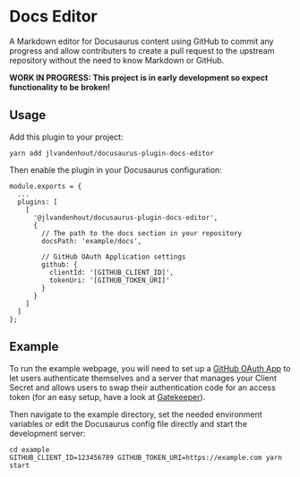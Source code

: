 # Docs Editor
A Markdown editor for Docusaurus content using GitHub to commit any progress and allow contributers to create a pull request to the upstream repository without the need to know Markdown or GitHub.

**WORK IN PROGRESS: This project is in early development so expect functionality to be broken!**

## Usage
Add this plugin to your project:

```
yarn add jlvandenhout/docusaurus-plugin-docs-editor
```

Then enable the plugin in your Docusaurus configuration:

```
module.exports = {
  ...
  plugins: [
    [
      '@jlvandenhout/docusaurus-plugin-docs-editor',
      {
        // The path to the docs section in your repository
        docsPath: 'example/docs',

        // GitHub OAuth Application settings
        github: {
          clientId: '[GITHUB_CLIENT_ID]',
          tokenUri: '[GITHUB_TOKEN_URI]'
        }
      }
    ]
  ]
};
```

## Example
To run the example webpage, you will need to set up a [GitHub OAuth App](https://docs.github.com/en/developers/apps/building-oauth-apps/creating-an-oauth-app) to let users authenticate themselves and a server that manages your Client Secret and allows users to swap their authentication code for an access token (for an easy setup, have a look at [Gatekeeper](https://github.com/prose/gatekeeper)).

Then navigate to the example directory, set the needed environment
variables or edit the Docusaurus config file directly and start the development server:

```
cd example
GITHUB_CLIENT_ID=123456789 GITHUB_TOKEN_URI=https://example.com yarn start
```
